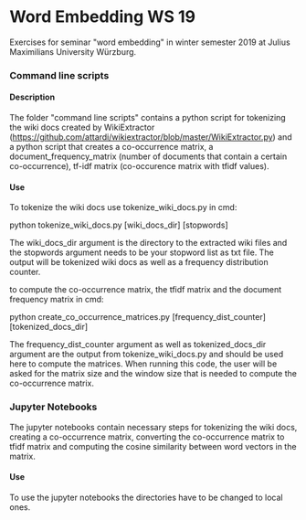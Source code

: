 # Word Embedding WS 19


Exercises for seminar "word embedding" in winter semester 2019 at Julius Maximilians University Würzburg.

### Command line scripts

#### Description

The folder "command line scripts" contains a python script for tokenizing the wiki docs created by WikiExtractor (https://github.com/attardi/wikiextractor/blob/master/WikiExtractor.py) and a python script that creates a co-occurrence matrix, 
a document_frequency_matrix (number of documents that contain a certain co-occurrence), tf-idf matrix (co-occurence matrix with tfidf values).

#### Use

To tokenize the wiki docs use tokenize_wiki_docs.py in cmd:

python tokenize_wiki_docs.py [wiki_docs_dir] [stopwords]

The wiki_docs_dir argument is the directory to the extracted wiki files and the stopwords argument needs to be your stopword list as txt file. The output will be tokenized wiki docs as well as a frequency distribution counter.


to compute the co-occurrence matrix, the tfidf matrix and the document frequency matrix in cmd:

python create_co_occurrence_matrices.py [frequency_dist_counter] [tokenized_docs_dir]

The frequency_dist_counter argument as well as tokenized_docs_dir argument are the output from tokenize_wiki_docs.py and should be used here to compute the matrices. When running this code, the user will be asked for the matrix size and the window size that is needed to compute the co-occurrence matrix. 

### Jupyter Notebooks

The jupyter notebooks contain necessary steps for tokenizing the wiki docs, creating a co-occurrence matrix, converting the co-occurrence matrix to tfidf matrix and computing the cosine similarity between word vectors in the matrix. 

#### Use

To use the jupyter notebooks the directories have to be changed to local ones.
